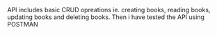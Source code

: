 API includes basic CRUD opreations ie. creating books, reading books, updating books and deleting books. Then i have tested the API using POSTMAN
